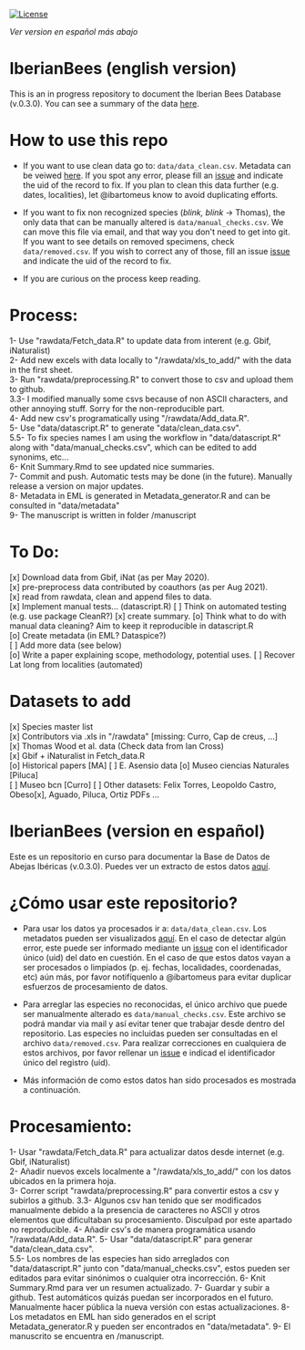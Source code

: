 [![License](https://licensebuttons.net/l/by/4.0/80x15.png)](https://raw.githubusercontent.com/ibartomeus/IberianBees/master/LICENSE)

*Ver version en español más abajo*  

# IberianBees (english version)

This is an in progress repository to document the Iberian Bees Database (v.0.3.0). You can see a summary of the data [here](https://github.com/ibartomeus/IberianBees/blob/master/Summary.md).   

# How to use this repo  

- If you want to use clean data go to: `data/data_clean.csv`. Metadata can be veiwed [here](http://htmlpreview.github.io/?https://github.com/ibartomeus/IberianBees/blob/master/docs/index.html). If you spot any error, please fill an [issue](https://github.com/ibartomeus/IberianBees/issues) and indicate the uid of the record to fix. If you plan to clean this data further (e.g. dates, localities), let @ibartomeus know to avoid duplicating efforts.

- If you want to fix non recognized species (*blink, blink* -> Thomas), the only data that can be manually altered is `data/manual_checks.csv`. We can move this file via email, and that way you don't need to get into git. If you want to see details on removed specimens, check `data/removed.csv`. If you wish to correct any of those, fill an issue [issue](https://github.com/ibartomeus/IberianBees/issues) and indicate the uid of the record to fix. 

- If you are curious on the process keep reading.

# Process:

1-   Use "rawdata/Fetch_data.R" to update data from interent (e.g. Gbif, iNaturalist)   
2-   Add new excels with data locally to "/rawdata/xls_to_add/" with the data in the first sheet.  
3-   Run "rawdata/preprocessing.R" to convert those to csv and upload them to github.  
3.3- I modified manually some csvs because of non ASCII characters, and other annoying stuff. Sorry for the non-reproducible part.  
4-   Add new csv's programatically using "/rawdata/Add_data.R".  
5-   Use "data/datascript.R" to generate "data/clean_data.csv".  
5.5- To fix species names I am using the workflow in "data/datascript.R" along with "data/manual_checks.csv", which can be edited to add synonims, etc...  
6-   Knit Summary.Rmd to see updated nice summaries.  
7-   Commit and push. Automatic tests may be done (in the future). Manually release a version on major updates.   
8-   Metadata in EML is generated in Metadata_generator.R and can be consulted in "data/metadata"    
9-   The manuscript is written in folder /manuscript

# To Do:

  [x] Download data from Gbif, iNat (as per May 2020).  
  [x] pre-preprocess data contributed by coauthors (as per Aug 2021).  
  [x] read from rawdata, clean and append files to data.   
  [x] Implement manual tests... (datascript.R) 
  [ ] Think on automated testing (e.g. use package CleanR?)
  [x] create summary.
  [o] Think what to do with manual data cleaning? Aim to keep it reproducible in datascript.R   
  [o] Create metadata (in EML? Dataspice?)  
  [ ] Add more data (see below)  
  [o] Write a paper explaining scope, methodology, potential uses. 
  [ ] Recover Lat long from localities (automated)

# Datasets to add

  [x] Species master list  
  [x] Contributors via .xls in "/rawdata" [missing: Curro, Cap de creus, ...]     
  [x] Thomas Wood et al. data (Check data from Ian Cross)  
  [x] Gbif + iNaturalist in Fetch_data.R    
  [o] Historical papers  [MA] 
  [ ] E. Asensio data 
  [o] Museo ciencias Naturales  [Piluca]   
  [ ] Museo bcn [Curro]
  [ ] Other datasets: Felix Torres, Leopoldo Castro, Obeso[x], Aguado, Piluca, Ortiz PDFs ...    


# IberianBees (version en español)

Este es un repositorio en curso para documentar la Base de Datos de Abejas Ibéricas (v.0.3.0). Puedes ver un extracto de estos datos [aquí](https://github.com/ibartomeus/IberianBees/blob/master/Summary.md).

# ¿Cómo usar este repositorio?

- Para usar los datos ya procesados ir a: `data/data_clean.csv`. Los metadatos pueden ser visualizados [aquí](http://htmlpreview.github.io/?https://github.com/ibartomeus/IberianBees/blob/master/docs/index.html). En el caso de detectar algún error, este puede ser informado mediante un [issue](https://github.com/ibartomeus/IberianBees/issues) con el identificador único (uid) del dato en cuestión. En el caso de que estos datos vayan a ser procesados o limpiados  (p. ej. fechas, localidades, coordenadas, etc) aún más, por favor notifíquenlo a @ibartomeus para evitar duplicar esfuerzos de procesamiento de datos.

- Para arreglar las especies no reconocidas, el único archivo que puede ser manualmente alterado es `data/manual_checks.csv`. Este archivo se podrá mandar via mail y así evitar tener que trabajar desde dentro del repositorio. Las especies no incluidas pueden ser consultadas en el archivo `data/removed.csv`. Para realizar correcciones en cualquiera de estos archivos, por favor rellenar un [issue](https://github.com/ibartomeus/IberianBees/issues) e indicad el identificador único del registro (uid).

- Más información de como estos datos han sido procesados es mostrada a continuación.

# Procesamiento:

1- Usar "rawdata/Fetch_data.R" para actualizar datos desde internet (e.g. Gbif, iNaturalist)   
2- Añadir nuevos excels localmente a "/rawdata/xls_to_add/" con los datos ubicados en la primera hoja.  
3- Correr script "rawdata/preprocessing.R" para convertir estos a csv y subirlos a github. 
3.3- Algunos csv han tenido que ser modificados manualmente debido a la presencia de caracteres no ASCII y otros elementos que dificultaban su procesamiento. Disculpad por este apartado no reproducible.
4- Añadir csv's de manera programática usando "/rawdata/Add_data.R". 
5- Usar "data/datascript.R" para generar "data/clean_data.csv".  
5.5- Los nombres de las especies han sido arreglados con "data/datascript.R" junto con "data/manual_checks.csv", estos pueden ser editados para evitar sinónimos o cualquier otra incorrección.
6- Knit Summary.Rmd para ver un resumen actualizado.
7- Guardar y subir a github. Test automáticos quizás puedan ser incorporados en el futuro. Manualmente hacer pública la nueva versión con estas actualizaciones.
8- Los metadatos en EML han sido generados en el script Metadata_generator.R y pueden ser encontrados en "data/metadata".
9- El manuscrito se encuentra en /manuscript.

